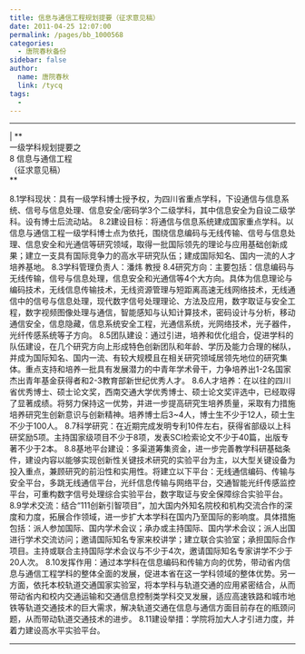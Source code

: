 ```yaml
---
title: 信息与通信工程规划提要（征求意见稿）
date: 2011-04-25 12:07:00
permalink: /pages/bb_1000568
categories: 
  - 唐院春秋备份
sidebar: false
author: 
  name: 唐院春秋
  link: /tycq
tags: 
  - 
---
```


* * *

  
|  **  
一级学科规划提要之  
8 信息与通信工程  
（征求意见稿）  
**  
  
8.1学科现状：具有一级学科博士授予权，为四川省重点学科，下设通信与信息系统、信号与信息处理、信息安全/密码学3个二级学科，其中信息安全为自设二级学科。设有博士后流动站。
8.2建设目标：将通信与信息系统建成国家重点学科。以信息与通信工程一级学科博士点为依托，围绕信息编码与无线传输、信号与信息处理、信息安全和光通信等研究领域，取得一批国际领先的理论与应用基础创新成果；建立一支具有国际竞争力的高水平研究队伍；建成国际知名、国内一流的人才培养基地。
8.3学科管理负责人：潘炜 教授
8.4研究方向：主要包括：信息编码与无线传输，信号与信息处理，信息安全和光通信等4个大方向。具体为信息理论与编码技术，无线信息传输技术，无线资源管理与短距离高速无线网络技术，无线通信中的信号与信息处理，现代数字信号处理理论、方法及应用，数字取证与安全工程，数字视频图像处理与通信，智能感知与认知计算技术，密码设计与分析，移动通信安全，信息隐藏，信息系统安全工程，光通信系统，光网络技术，光子器件，光纤传感系统等子方向。
8.5团队建设：通过引进，培养和优化组合，促进学科的队伍建设，在几个研究方向上形成特色创新团队和年龄、学历及能力合理的梯队，并成为国际知名、国内一流、有较大规模且在相关研究领域居领先地位的研究集体。重点支持和培养一批具有发展潜力的中青年学术骨干，力争培养出1-2名国家杰出青年基金获得者和2-3教育部新世纪优秀人才。
8.6人才培养：在以往的四川省优秀博士、硕士论文奖，西南交通大学优秀博士、硕士论文奖评选中，已经取得了显著成绩。将努力保持这一优势，并进一步提高研究生培养质量，采取有力措施培养研究生创新意识与创新精神。培养博士后3~4人，博士生不少于12人，硕士生不少于100人。
8.7科学研究：在近期完成发明专利10件左右，获得省部级以上科研奖励5项。主持国家级项目不少于8项，发表SCI检索论文不少于40篇，出版专著不少于2本。
8.8基地平台建设：多渠道筹集资金，进一步完善教学科研基础条件，建设内容以能够实现创新性关键技术研究的实验平台为主，以大型关键设备为投入重点，兼顾研究的前沿性和实用性。将建立以下平台：无线通信编码、传输与安全平台，多跳无线通信平台，光纤信息传输与网络平台，交通智能光纤传感监控平台，可重构数字信号处理综合实验平台，数字取证与安全保障综合实验平台。
8.9学术交流：结合“111创新引智项目”，加大国内外知名院校和机构交流合作的深度和力度，拓展合作领域，进一步扩大本学科在国内乃至国际的影响度。具体措施包括：派人参加国际、国内学术会议；承办或主持国际、国内学术会议；派人出国进行学术交流访问；邀请国际知名专家来校讲学；建立联合实验室；承担国际合作项目。主持或联合主持国际学术会议与不少于4次，邀请国际知名专家讲学不少于20人次。
8.10发挥作用：通过本学科在信息编码和传输方向的优势，带动省内信息与通信工程学科的整体全面的发展，促进本省在这一学科领域的整体优势。另一方面，依托本校轨道交通国家实验室，将本学科与轨道交通的应用紧密结合，从而带动省内和校内交通运输和交通信息控制类学科交叉发展，适应高速铁路和城市地铁等轨道交通技术的巨大需求，解决轨道交通在信息与通信方面目前存在的瓶颈问题，从而带动轨道交通技术的进步。
8.11建设举措：学院将加大人才引进力度，并着力建设高水平实验平台。  
  
  
---
